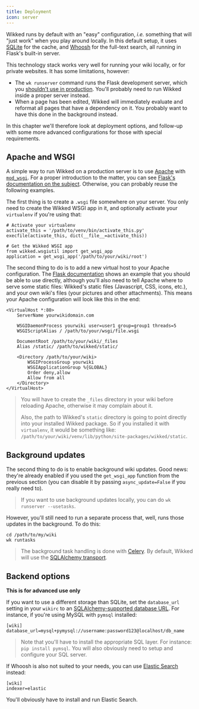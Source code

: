 ```yaml
---
title: Deployment
icon: server
---
```


Wikked runs by default with an "easy" configuration, _i.e._ something that will
"just work" when you play around locally. In this default setup, it uses
[SQLite][] for the cache, and [Whoosh][] for the full-text search, all running
in Flask's built-in server.

 [whoosh]: https://bitbucket.org/mchaput/whoosh/wiki/Home
 [sqlite]: https://sqlite.org/

This technology stack works very well for running your wiki locally, or for 
private websites. It has some limitations, however:

* The `wk runserver` command runs the Flask development server, which you
  [shouldn't use in production][flaskdeploy]. You'll probably need to run Wikked
  inside a proper server instead.
* When a page has been edited, Wikked will immediately evaluate and reformat all
  pages that have a dependency on it. You probably want to have this done in the
  background instead.

In this chapter we'll therefore look at deployment options, and follow-up with
some more advanced configurations for those with special requirements.

 [flaskdeploy]: http://flask.pocoo.org/docs/deploying/
    

## Apache and WSGI

A simple way to run Wikked on a production server is to use [Apache][] with
[`mod_wsgi`][wsgi]. For a proper introduction to the matter, you can see
[Flask's documentation on the subject][flask_wsgi]. Otherwise, you can probably
reuse the following examples.

 [apache]: https://httpd.apache.org/
 [wsgi]: http://code.google.com/p/modwsgi/
 [flask_wsgi]: http://flask.pocoo.org/docs/deploying/mod_wsgi/

The first thing is to create a `.wsgi` file somewhere on your server. You only
need to create the Wikked WSGI app in it, and optionally activate your
`virtualenv` if you're using that:

    # Activate your virtualenv
    activate_this = '/path/to/venv/bin/activate_this.py'
    execfile(activate_this, dict(__file__=activate_this))

    # Get the Wikked WSGI app
    from wikked.wsgiutil import get_wsgi_app
    application = get_wsgi_app('/path/to/your/wiki/root')

The second thing to do is to add a new virtual host to your Apache
configuration. The [Flask documentation][flask_wsgi] shows an example that you
should be able to use directly, although you'll also need to tell Apache where
to serve some static files: Wikked's static files (Javascript, CSS, icons,
etc.), and your own wiki's files (your pictures and other attachments). This
means your Apache configuration will look like this in the end:

    <VirtualHost *:80>
        ServerName yourwikidomain.com

        WSGIDaemonProcess yourwiki user=user1 group=group1 threads=5
        WSGIScriptAlias / /path/to/your/wsgi/file.wsgi

        DocumentRoot /path/to/your/wiki/_files
        Alias /static/ /path/to/wikked/static/

        <Directory /path/to/your/wiki>
            WSGIProcessGroup yourwiki
            WSGIApplicationGroup %{GLOBAL}
            Order deny,allow
            Allow from all
        </Directory>
    </VirtualHost>

> You will have to create the `_files` directory in your wiki before
> reloading Apache, otherwise it may complain about it.
> 
> Also, the path to Wikked's `static` directory is going to point directly into
> your installed Wikked package. So if you installed it with `virtualenv`, it
> would be something like:
> `/path/to/your/wiki/venv/lib/python/site-packages/wikked/static`.


## Background updates

The second thing to do is to enable background wiki updates. Good news: they're
already enabled if you used the `get_wsgi_app` function from the previous
section (you can disable it by passing `async_update=False` if you really need
to).

> If you want to use background updates locally, you can do `wk runserver
> --usetasks`.

However, you'll still need to run a separate process that, well, runs those
updates in the background. To do this:

    cd /path/to/my/wiki
    wk runtasks

> The background task handling is done with [Celery][]. By default, Wikked will
> use the [SQLAlchemy transport][celerysqlite].

 [celery]: http://www.celeryproject.org/
 [celerysqlite]: http://docs.celeryproject.org/en/latest/getting-started/brokers/sqlalchemy.html


## Backend options

**This is for advanced use only**

If you want to use a different storage than SQLite, set the `database_url`
setting in your `wikirc` to an [SQLAlchemy-supported database URL][SQLAlchemy].
For instance, if you're using MySQL with `pymsql` installed:

    [wiki]
    database_url=mysql+pymysql://username:password123@localhost/db_name

 [sqlalchemy]: http://docs.sqlalchemy.org/en/rel_0_9/core/engines.html#database-urls

> Note that you'll have to install the appropriate SQL layer. For instance: `pip
> install pymsql`. You will also obviously need to setup and configure your SQL
> server.


If Whoosh is also not suited to your needs, you can use [Elastic
Search][elastic] instead:

    [wiki]
    indexer=elastic

You'll obviously have to install and run Elastic Search.

 [elastic]: http://www.elasticsearch.org/

